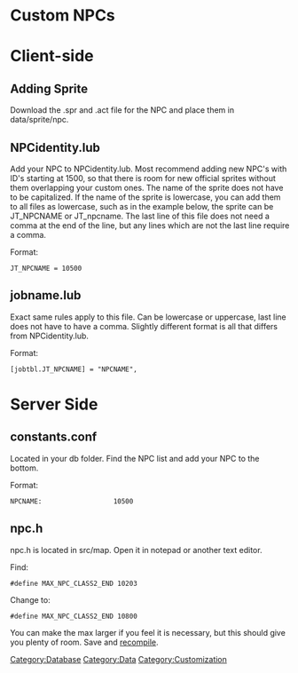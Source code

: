 # Custom NPCs

# Client-side

## Adding Sprite

Download the .spr and .act file for the NPC and place them in data/sprite/npc.

## NPCidentity.lub

Add your NPC to NPCidentity.lub. Most recommend adding new NPC's with ID's starting at 1500, so that there is room for
new official sprites without them overlapping your custom ones. The name of the sprite does not have to be capitalized.
If the name of the sprite is lowercase, you can add them to all files as lowercase, such as in the example below, the
sprite can be JT_NPCNAME or JT_npcname. The last line of this file does not need a comma at the end of the line, but any
lines which are not the last line require a comma.

Format:

`JT_NPCNAME = 10500`

## jobname.lub

Exact same rules apply to this file. Can be lowercase or uppercase, last line does not have to have a comma. Slightly
different format is all that differs from NPCidentity.lub.

Format:

`[jobtbl.JT_NPCNAME] = "NPCNAME",`

# Server Side

## constants.conf

Located in your db folder. Find the NPC list and add your NPC to the bottom.

Format:

`NPCNAME:                  10500`

## npc.h

npc.h is located in src/map. Open it in notepad or another text editor.

Find:

`#define MAX_NPC_CLASS2_END 10203`

Change to:

`#define MAX_NPC_CLASS2_END 10800`

You can make the max larger if you feel it is necessary, but this should give you plenty of room. Save and
[recompile](Compiling "wikilink").

[Category:Database](Category:Database "wikilink") [Category:Data](Category:Data "wikilink")
[Category:Customization](Category:Customization "wikilink")
